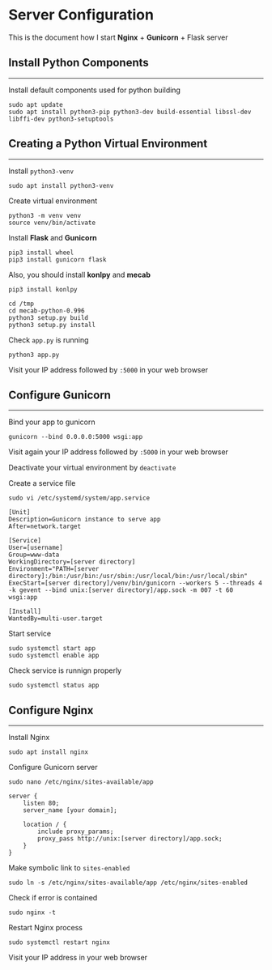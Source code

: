 # Server Configuration

This is the document how I start **Nginx** + **Gunicorn** + Flask server   

## Install Python Components
---

Install default components used for python building   

```
sudo apt update
sudo apt install python3-pip python3-dev build-essential libssl-dev libffi-dev python3-setuptools
```

## Creating a Python Virtual Environment
---

Install `python3-venv`   

```
sudo apt install python3-venv
```

Create virtual environment   

```
python3 -m venv venv
source venv/bin/activate
```

Install **Flask** and **Gunicorn**   

```
pip3 install wheel
pip3 install gunicorn flask
```

Also, you should install **konlpy** and **mecab**   

```
pip3 install konlpy

cd /tmp
cd mecab-python-0.996
python3 setup.py build
python3 setup.py install
```

Check `app.py` is running   

```
python3 app.py
```

Visit your IP address followed by `:5000` in your web browser   

## Configure Gunicorn
---

Bind your app to gunicorn

```
gunicorn --bind 0.0.0.0:5000 wsgi:app
```

Visit again your IP address followed by `:5000` in your web browser   

Deactivate your virtual environment by `deactivate`   

Create a service file   

```
sudo vi /etc/systemd/system/app.service
```

```
[Unit]
Description=Gunicorn instance to serve app
After=network.target

[Service]
User=[username]
Group=www-data
WorkingDirectory=[server directory]
Environment="PATH=[server directory]:/bin:/usr/bin:/usr/sbin:/usr/local/bin:/usr/local/sbin"
ExecStart=[server directory]/venv/bin/gunicorn --workers 5 --threads 4 -k gevent --bind unix:[server directory]/app.sock -m 007 -t 60 wsgi:app

[Install]
WantedBy=multi-user.target
```

Start service   

```
sudo systemctl start app
sudo systemctl enable app
```

Check service is runnign properly

```
sudo systemctl status app
```

## Configure Nginx
---

Install Nginx   

```
sudo apt install nginx
```

Configure Gunicorn server

```
sudo nano /etc/nginx/sites-available/app
```

```
server {
    listen 80;
    server_name [your domain];

    location / {
        include proxy_params;
        proxy_pass http://unix:[server directory]/app.sock;
    }
}
```

Make symbolic link to `sites-enabled`   

```
sudo ln -s /etc/nginx/sites-available/app /etc/nginx/sites-enabled
```

Check if error is contained   

```
sudo nginx -t
```

Restart Nginx process   

```
sudo systemctl restart nginx
```

Visit your IP address in your web browser   

